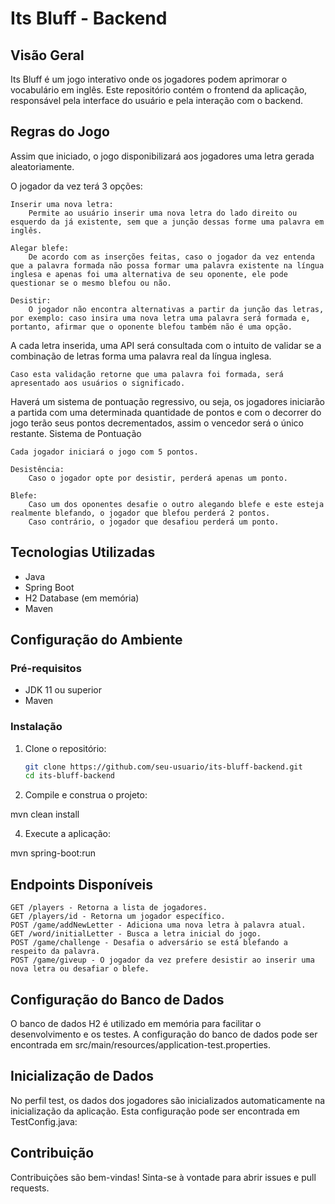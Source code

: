 # Its Bluff - Backend

## Visão Geral

Its Bluff é um jogo interativo onde os jogadores podem aprimorar o vocabulário em inglês. Este repositório contém o frontend da aplicação,
responsável pela interface do usuário e pela interação com o backend. 

## Regras do Jogo

Assim que iniciado, o jogo disponibilizará aos jogadores uma letra gerada aleatoriamente.

O jogador da vez terá 3 opções:

    Inserir uma nova letra:
        Permite ao usuário inserir uma nova letra do lado direito ou esquerdo da já existente, sem que a junção dessas forme uma palavra em inglês.

    Alegar blefe:
        De acordo com as inserções feitas, caso o jogador da vez entenda que a palavra formada não possa formar uma palavra existente na língua inglesa e apenas foi uma alternativa de seu oponente, ele pode questionar se o mesmo blefou ou não.

    Desistir:
        O jogador não encontra alternativas a partir da junção das letras, por exemplo: caso insira uma nova letra uma palavra será formada e, portanto, afirmar que o oponente blefou também não é uma opção.

A cada letra inserida, uma API será consultada com o intuito de validar se a combinação de letras forma uma palavra real da língua inglesa.

    Caso esta validação retorne que uma palavra foi formada, será apresentado aos usuários o significado.

Haverá um sistema de pontuação regressivo, ou seja, os jogadores iniciarão a partida com uma determinada quantidade de pontos e com o decorrer do jogo terão seus pontos decrementados, assim o vencedor será o único restante.
Sistema de Pontuação

    Cada jogador iniciará o jogo com 5 pontos.

    Desistência:
        Caso o jogador opte por desistir, perderá apenas um ponto.

    Blefe:
        Caso um dos oponentes desafie o outro alegando blefe e este esteja realmente blefando, o jogador que blefou perderá 2 pontos.
        Caso contrário, o jogador que desafiou perderá um ponto.

## Tecnologias Utilizadas

- Java
- Spring Boot
- H2 Database (em memória)
- Maven

## Configuração do Ambiente

### Pré-requisitos

- JDK 11 ou superior
- Maven

### Instalação

1. Clone o repositório:

   ```sh
   git clone https://github.com/seu-usuario/its-bluff-backend.git
   cd its-bluff-backend

2. Compile e construa o projeto:
   
  mvn clean install

4. Execute a aplicação:
   
  mvn spring-boot:run

## Endpoints Disponíveis

    GET /players - Retorna a lista de jogadores.
    GET /players/id - Retorna um jogador específico.
    POST /game/addNewLetter - Adiciona uma nova letra à palavra atual.
    GET /word/initialLetter - Busca a letra inicial do jogo.
    POST /game/challenge - Desafia o adversário se está blefando a respeito da palavra.
    POST /game/giveup - O jogador da vez prefere desistir ao inserir uma nova letra ou desafiar o blefe.

## Configuração do Banco de Dados

O banco de dados H2 é utilizado em memória para facilitar o desenvolvimento e os testes. A configuração do banco de dados pode ser encontrada em src/main/resources/application-test.properties.

## Inicialização de Dados

No perfil test, os dados dos jogadores são inicializados automaticamente na inicialização da aplicação. Esta configuração pode ser encontrada em TestConfig.java:

## Contribuição

Contribuições são bem-vindas! Sinta-se à vontade para abrir issues e pull requests.
